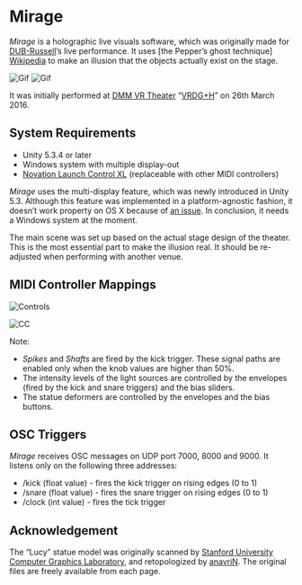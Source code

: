 Mirage
======

*Mirage* is a holographic live visuals software, which was originally made for
[DUB-Russell][DR]’s live performance. It uses [the Pepper’s ghost technique]
[Wikipedia] to make an illusion that the objects actually exist on the stage.

![Gif][Gif1] ![Gif][Gif2]

It was initially performed at [DMM VR Theater][DMM] “[VRDG+H][VRDG]” on 26th
March 2016.

System Requirements
-------------------

- Unity 5.3.4 or later
- Windows system with multiple display-out
- [Novation Launch Control XL][Novation] (replaceable with other MIDI
  controllers)

*Mirage* uses the multi-display feature, which was newly introduced in Unity
5.3. Although this feature was implemented in a platform-agnostic fashion, it
doesn’t work property on OS X because of [an issue][Issue]. In conclusion, it
needs a Windows system at the moment.

The main scene was set up based on the actual stage design of the theater. This
is the most essential part to make the illusion real. It should be re-adjusted
when performing with another venue.

MIDI Controller Mappings
------------------------

![Controls][Map1]

![CC][Map2]

Note:

- *Spikes* and *Shafts* are fired by the kick trigger. These signal paths are
  enabled only when the knob values are higher than 50%.
- The intensity levels of the light sources are controlled by the envelopes
  (fired by the kick and snare triggers) and the bias sliders.
- The statue deformers are controlled by the envelopes and the bias buttons.

OSC Triggers
------------

*Mirage* receives OSC messages on UDP port 7000, 8000 and 9000. It listens
only on the following three addresses:

- /kick (float value) - fires the kick trigger on rising edges (0 to 1)
- /snare (float value) - fires the snare trigger on rising edges (0 to 1)
- /clock (int value) - fires the tick trigger

Acknowledgement
---------------

The “Lucy” statue model was originally scanned by [Stanford University Computer
Graphics Laboratory][Stanford], and retopologized by [anavriN][AnavriN]. The
original files are freely available from each page.

[DR]: http://dubrussell.com
[Wikipedia]: https://en.wikipedia.org/wiki/Pepper%27s_ghost
[Gif1]: http://49.media.tumblr.com/13c6797008e2dc0e08c14ea7650a6d8b/tumblr_o44krsnvkn1qio469o1_320.gif
[Gif2]: http://45.media.tumblr.com/a627871cc513d124bd700000229bfdf3/tumblr_o4jutbvM351qio469o1_320.gif
[DMM]: http://www.dmm.com/theater/en
[VRDG]: http://brdg.tokyo
[Novation]: https://global.novationmusic.com/launch/launch-control-xl
[Issue]: https://issuetracker.unity3d.com/issues/multi-display-feature-doesnt-work-on-os-x
[Map1]: http://40.media.tumblr.com/13668faf9f766cbf7815074645d9fd68/tumblr_o4r19v1qlk1qio469o1_r1_640.png
[Map2]: https://40.media.tumblr.com/d74bc6d3bc6d7d49fa4e89218617d948/tumblr_o4r19v1qlk1qio469o2_640.png
[Stanford]: http://graphics.stanford.edu/data/3Dscanrep/
[AnavriN]: https://www.cgtrader.com/free-3d-models/character-people/fantasy/lucy-a-christian-angel-statue
